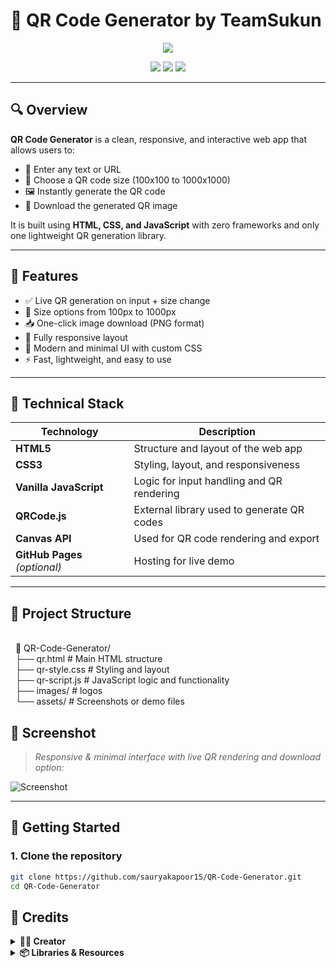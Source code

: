 # 🔳 QR Code Generator by TeamSukun

<p align="center">
  <img src="https://readme-typing-svg.herokuapp.com?font=Fira+Code&size=22&duration=2500&pause=1000&center=true&vCenter=true&color=1EFFEF&width=500&lines=Simple+QR+Code+Generator;Made+with+HTML%2C+CSS%2C+JavaScript;Downloadable+%7C+Responsive+%7C+Custom+Size" />
</p>

<p align="center">
  <img src="https://img.shields.io/github/languages/top/sauryakapoor15/QR-Code-Generator?color=1effef&style=flat-square" />
  <img src="https://img.shields.io/github/repo-size/sauryakapoor15/QR-Code-Generator?style=flat-square&color=1effef" />
  <img src="https://img.shields.io/github/license/sauryakapoor15/QR-Code-Generator?style=flat-square&color=1effef" />
</p>

---

## 🔍 Overview

**QR Code Generator** is a clean, responsive, and interactive web app that allows users to:
- 🔗 Enter any text or URL
- 📐 Choose a QR code size (100x100 to 1000x1000)
- 🖼️ Instantly generate the QR code
- 💾 Download the generated QR image

It is built using **HTML, CSS, and JavaScript** with zero frameworks and only one lightweight QR generation library.

---

## 🎯 Features

- ✅ Live QR generation on input + size change
- 📏 Size options from 100px to 1000px
- 📥 One-click image download (PNG format)
- 📱 Fully responsive layout
- 🎨 Modern and minimal UI with custom CSS
- ⚡ Fast, lightweight, and easy to use

---

## 🧠 Technical Stack

| Technology       | Description                                  |
|------------------|----------------------------------------------|
| **HTML5**        | Structure and layout of the web app          |
| **CSS3**         | Styling, layout, and responsiveness          |
| **Vanilla JavaScript** | Logic for input handling and QR rendering |
| **QRCode.js**    | External library used to generate QR codes   |
| **Canvas API**   | Used for QR code rendering and export        |
| **GitHub Pages** _(optional)_ | Hosting for live demo          |

---

## 📂 Project Structure
<br>
    &nbsp  📁 QR-Code-Generator/<br>
    &nbsp  ├── qr.html # Main HTML structure<br>
   &nbsp   ├── qr-style.css # Styling and layout<br>
    &nbsp  ├── qr-script.js # JavaScript logic and functionality<br>
    &nbsp  ├── images/ # logos <br>
   &nbsp   └── assets/ # Screenshots or demo files<br>

 ## 📸 Screenshot

> _Responsive & minimal interface with live QR rendering and download option:_

![Screenshot](https://raw.githubusercontent.com/sauryakapoor15/QR-Code-Generator/main/assets/github.png) <!-- Replace this with your actual image path -->

---

## 🚀 Getting Started

### 1. Clone the repository

```bash
git clone https://github.com/sauryakapoor15/QR-Code-Generator.git
cd QR-Code-Generator
```

## 🙌 Credits
<details> <summary><strong>👨‍💻 Creator</strong></summary>
Name: Saurya Kapoor<br>
Role: Frontend Developer | Bot Developer<br>
Skills: HTML, CSS, JavaScript, Python<br>
LinkedIn: linkedin.com/in/saurya11253v<br>
GitHub: @sauryakapoor15<br>

</details> <details> <summary><strong>📦 Libraries & Resources</strong></summary>
QRCode.js – For generating QR codes

Vanilla JavaScript & CSS3 – For logic and styling

</details>
